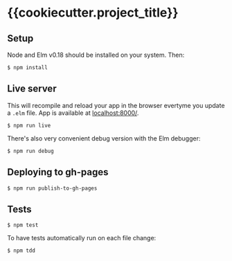 # {{cookiecutter.project_title}}


## Setup

Node and Elm v0.18 should be installed on your system. Then:

```
$ npm install
```

## Live server

This will recompile and reload your app in the browser evertyme you update a
`.elm` file. App is available at [localhost:8000/](http://localhost:8000/).

```
$ npm run live
```

There's also very convenient debug version with the Elm debugger:

```
$ npm run debug
```

## Deploying to gh-pages

```
$ npm run publish-to-gh-pages
```

## Tests

```
$ npm test
```

To have tests automatically run on each file change:

```
$ npm tdd
```
